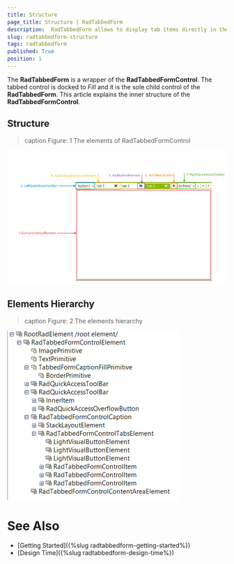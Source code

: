 ```yaml
---
title: Structure
page_title: Structure | RadTabbedForm
description:  RadTabbedForm allows to display tab items directly in the title bar  
slug: radtabbedform-structure
tags: radtabbedform
published: True
position: 1
---
```


The **RadTabbedForm** is a wrapper of the **RadTabbedFormControl**. The tabbed control is docked to *Fill* and it is the sole child control of the **RadTabbedForm**. This article explains the inner structure of the **RadTabbedFormControl**.    

## Structure

>caption Figure: 1 The elements of RadTabbedFormControl

![radtabbedform-structure001](images/radtabbedform-structure001.png)


## Elements Hierarchy

>caption Figure: 2 The elements hierarchy

![radtabbedform-structure002](images/radtabbedform-structure002.png)


# See Also

* [Getting Started]({%slug  radtabbedform-getting-started%})
* [Design Time]({%slug  radtabbedform-design-time%})